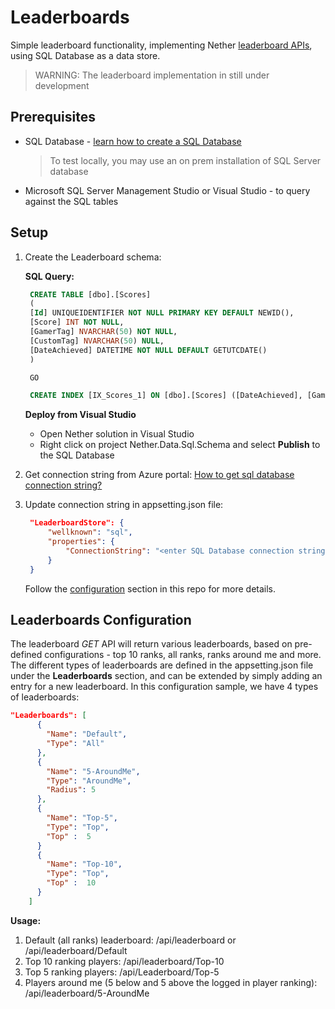 # Leaderboards

Simple leaderboard functionality, implementing Nether [leaderboard APIs](api/leaderboard), using SQL Database as a data store.

> WARNING: The leaderboard implementation in still under development

## Prerequisites
* SQL Database - [learn how to create a SQL Database](https://docs.microsoft.com/en-us/azure/sql-database/sql-database-get-started)
  > To test locally, you may use an on prem installation of SQL Server database
* Microsoft SQL Server Management Studio or Visual Studio - to query against the SQL tables

## Setup

1. Create the Leaderboard schema:
      
   **SQL Query:**
   
   ```sql
	CREATE TABLE [dbo].[Scores]
	(
	[Id] UNIQUEIDENTIFIER NOT NULL PRIMARY KEY DEFAULT NEWID(), 
    [Score] INT NOT NULL, 
    [GamerTag] NVARCHAR(50) NOT NULL, 
    [CustomTag] NVARCHAR(50) NULL, 
    [DateAchieved] DATETIME NOT NULL DEFAULT GETUTCDATE() 
	)

	GO

	CREATE INDEX [IX_Scores_1] ON [dbo].[Scores] ([DateAchieved], [GamerTag], [Score] DESC)
   ```
   **Deploy from Visual Studio**
   
    - Open Nether solution in Visual Studio
	- Right click on project Nether.Data.Sql.Schema	and select **Publish** to the SQL Database

2. Get connection string from Azure portal:
   [How to get sql database connection string?](https://docs.microsoft.com/en-us/azure/sql-database/sql-database-develop-dotnet-simple)

3. Update connection string in appsetting.json file:
   ```json
    "LeaderboardStore": {
        "wellknown": "sql",
        "properties": {
            "ConnectionString": "<enter SQL Database connection string>"
        }
    }
   ```     
   Follow the [configuration](configuration.md) section in this repo for more details.

## Leaderboards Configuration
The leaderboard _GET_ API will return various leaderboards, based on pre-defined configurations - top 10 ranks, all ranks, ranks around me and more.
The different types of leaderboards are defined in the appsetting.json file under the **Leaderboards** section, and can be extended by simply adding an entry for a new leaderboard.
In this configuration sample, we have 4 types of leaderboards:
```json
"Leaderboards": [
      {
        "Name": "Default",
        "Type": "All"        
      },
      {
        "Name": "5-AroundMe",
        "Type": "AroundMe",
        "Radius": 5
      },
      {
        "Name": "Top-5",
        "Type": "Top",
        "Top" :  5
      }
      {
        "Name": "Top-10",
        "Type": "Top",
        "Top" :  10
      }
    ]
```

**Usage:**

1. Default (all ranks) leaderboard: /api/leaderboard or /api/leaderboard/Default
2. Top 10 ranking players: /api/leaderboard/Top-10
3. Top 5 ranking players: /api/Leaderboard/Top-5
4. Players around me (5 below and 5 above the logged in player ranking): /api/leaderboard/5-AroundMe   



